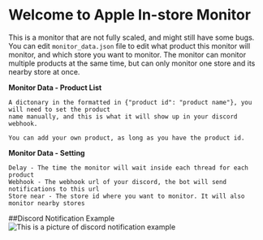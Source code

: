 # Welcome to Apple In-store Monitor

This is a monitor that are not fully scaled, and might still have some bugs. You can edit
```monitor_data.json``` file to edit what product this monitor will monitor, and which store you want to monitor.
The monitor can monitor multiple products at the same time, but can only monitor one store and its nearby store at
once.

**Monitor Data - Product List**
```
A dictonary in the formatted in {"product id": "product name"}, you will need to set the product
name manually, and this is what it will show up in your discord webhook.

You can add your own product, as long as you have the product id.
```

**Monitor Data - Setting**
```
Delay - The time the monitor will wait inside each thread for each product
Webhook - The webhook url of your discord, the bot will send notifications to this url
Store near - The store id where you want to monitor. It will also monitor nearby stores
```

##Discord Notification Example
![This is a picture of discord notification example]()
